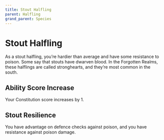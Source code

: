 ```yaml
---
title: Stout Halfling
parent: Halfling
grand_parent: Species
---
```


# Stout Halfling
As a stout halfling, you’re hardier than average and have some resistance to poison. Some say that stouts have dwarven blood. In the Forgotten Realms, these halflings are called stronghearts, and they’re most common in the south.

## Ability Score Increase
Your Constitution score increases by 1.

## Stout Resilience
You have advantage on defence checks against poison, and you have resistance against poison damage.